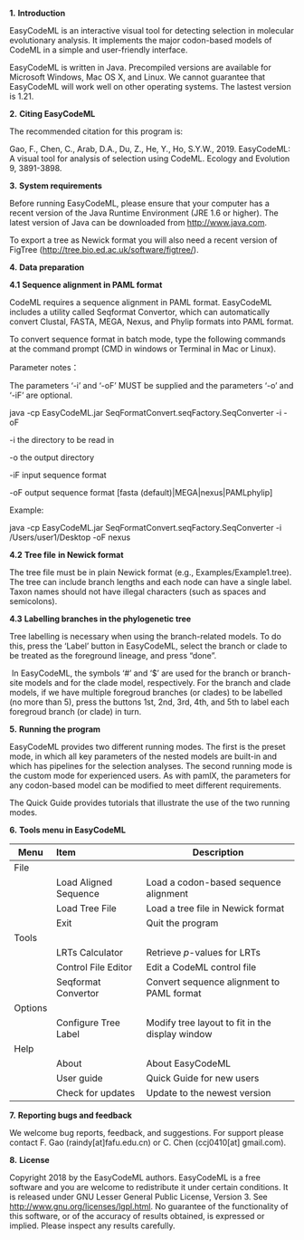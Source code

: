 **1.**      **Introduction**

EasyCodeML is an interactive visual tool for detecting selection in molecular evolutionary analysis. It implements the major codon-based models of CodeML in a simple and user-friendly interface.

EasyCodeML is written in Java. Precompiled versions are available for Microsoft Windows, Mac OS X, and Linux. We cannot guarantee that EasyCodeML will work well on other operating systems. The lastest version is 1.21.

**2.**      **Citing EasyCodeML**

The recommended citation for this program is:

Gao, F., Chen, C., Arab, D.A., Du, Z., He, Y., Ho, S.Y.W., 2019. EasyCodeML: A visual tool for analysis of selection using CodeML. Ecology and Evolution 9, 3891-3898.

**3.**      **System requirements**

Before running EasyCodeML, please ensure that your computer has a recent version of the Java Runtime Environment (JRE 1.6 or higher). The latest version of Java can be downloaded from http://www.java.com.

To export a tree as Newick format you will also need a recent version of FigTree (http://tree.bio.ed.ac.uk/software/figtree/).

**4.**      **Data preparation**

**4.1**  **Sequence alignment in PAML format**

CodeML requires a sequence alignment in PAML format. EasyCodeML includes a utility called Seqformat Convertor, which can automatically convert Clustal, FASTA, MEGA, Nexus, and Phylip formats into PAML format.

To convert sequence format in batch mode, type the following commands at the command prompt (CMD in windows or Terminal in Mac or Linux).

Parameter notes：

The parameters ‘-i’ and ‘-oF’ MUST be supplied and the parameters ‘-o’ and ‘-iF’ are optional.

java -cp EasyCodeML.jar SeqFormatConvert.seqFactory.SeqConverter -i -oF

-i		the directory to be read in

-o		the output directory

-iF		input sequence format

-oF		output sequence format [fasta (default)|MEGA|nexus|PAMLphylip]

Example:  

java -cp EasyCodeML.jar SeqFormatConvert.seqFactory.SeqConverter -i /Users/user1/Desktop -oF nexus

**4.2**  **Tree file** **in Newick format**

The tree file must be in plain Newick format (e.g., Examples/Example1.tree). The tree can include branch lengths and each node can have a single label. Taxon names should not have illegal characters (such as spaces and semicolons). 

 

**4.3**  **Labelling branches in the phylogenetic tree**

Tree labelling is necessary when using the branch-related models. To do this, press the ‘Label’ button in EasyCodeML, select the branch or clade to be treated as the foreground lineage, and press “done”.

​       In EasyCodeML, the symbols ‘#’ and ‘$’ are used for the branch or branch-site models and for the clade model, respectively. For the branch and clade models, if we have multiple foregroud branches (or clades) to be labelled (no more than 5), press the buttons 1st, 2nd, 3rd, 4th, and 5th to label each foregroud branch (or clade) in turn.  

**5.**      **Running the program** 

EasyCodeML provides two different running modes. The first is the preset mode, in which all key parameters of the nested models are built-in and which has pipelines for the selection analyses. The second running mode is the custom mode for experienced users. As with pamlX, the parameters for any codon-based model can be modified to meet different requirements.

The Quick Guide provides tutorials that illustrate the use of the two running modes. 

 

**6.**      **Tools menu in EasyCodeML**

| **Menu** | **Item**                | **Description**                                   |
| -------- | :---------------------- | ------------------------------------------------- |
| File     |                         |                                                   |
|          | Load Aligned   Sequence | Load a codon-based sequence   alignment           |
|          | Load Tree File          | Load a tree file in   Newick format               |
|          | Exit                    | Quit the program                                  |
| Tools    |                         |                                                   |
|          | LRTs   Calculator       | Retrieve *p*-values for LRTs                      |
|          | Control   File Editor   | Edit a CodeML   control file                      |
|          | Seqformat   Convertor   | Convert sequence alignment   to PAML format       |
| Options  |                         |                                                   |
|          | Configure Tree   Label  | Modify tree layout   to fit in the display window |
| Help     |                         |                                                   |
|          | About                   | About EasyCodeML                                  |              
|          | User   guide            | Quick Guide for new   users                       |     
|          | Check for updates       | Update to the newest version                      |

 

**7.**      **Reporting bugs and feedback**

We welcome bug reports, feedback, and suggestions. For support please contact F. Gao (raindy[at]fafu.edu.cn) or C. Chen (ccj0410[at] gmail.com).

**8.**      **License**

Copyright 2018 by the EasyCodeML authors. EasyCodeML is a free software and you are welcome to redistribute it under certain conditions. It is released under GNU Lesser General Public License, Version 3. See http://www.gnu.org/licenses/lgpl.html. No guarantee of the functionality of this software, or of the accuracy of results obtained, is expressed or implied. Please inspect any results carefully. 
